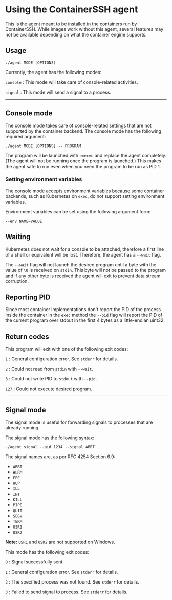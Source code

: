 # Using the ContainerSSH agent

This is the agent meant to be installed in the containers run by
ContainerSSH. While images work without this agent, several features
may not be available depending on what the container engine supports.

## Usage

    ./agent MODE [OPTIONS] 

Currently, the agent has the following modes:

`console`
: This mode will take care of console-related activities.

`signal`
: This mode will send a signal to a process.

---

## Console mode

The console mode takes care of console-related settings that are not
supported by the container backend. The console mode has the following
required argument:

    ./agent MODE [OPTIONS] -- PROGRAM

The program will be launched with `execve` and replace the agent
completely. (The agent will not be running once the program is launched.)
This makes the agent safe to run even when you need the program to be run
as PID 1.

### Setting environment variables

The console mode accepts environment variables because some container
backends, such as Kubernetes on `exec`, do not support setting environment
variables.

Environment variables can be set using the following argument form:

    --env NAME=VALUE

## Waiting

Kubernetes does not wait for a console to be attached, therefore a first
line of a shell or equivalent will be lost. Therefore, the agent has a
`--wait` flag.

The `--wait` flag will not launch the desired program until a byte with
the value of `\0` is received on `stdin`. This byte will not be passed to
the program and if any other byte is received the agent will exit to
prevent data stream corruption.

## Reporting PID

Since most container implementations don't report the PID of the process
inside the container in the `exec` method the `--pid` flag will report
the PID of the current program over stdout in the first 4 bytes as a 
little-endian uint32.

## Return codes

This program will exit with one of the following exit codes:

`1`
: General configuration error. See `stderr` for details.

`2`
: Could not read from `stdin` with `--wait`.

`3`
: Could not write PID to `stdout` with `--pid`.

`127`
: Could not execute desired program.

---

## Signal mode

The signal mode is useful for forwarding signals to processes that are
already running.

The signal mode has the following syntax:

    ./agent signal --pid 1234 --signal ABRT

The signal names are, as per RFC 4254 Section 6.9:

- `ABRT`
- `ALRM`
- `FPE`
- `HUP`
- `ILL`
- `INT`
- `KILL`
- `PIPE`
- `QUIT`
- `SEGV`
- `TERM`
- `USR1`
- `USR2`

**Note:** `USR1` and `USR2` are not supported on Windows.

This mode has the following exit codes:

`0`
: Signal successfully sent.

`1`
: General configuration error. See `stderr` for details.

`2`
: The specified process was not found. See `stderr` for details.

`3`
: Failed to send signal to process. See `stderr` for details.

